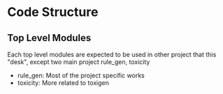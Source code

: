 

# Code Structure

## Top Level Modules 

Each top level modules are expected to be used in other project that this "desk", except two main project rule_gen, toxicity
* rule_gen: Most of the project specific works
* toxicity: More related to toxigen

